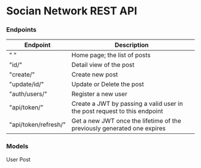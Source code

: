 # Socian Network REST API

### Endpoints

| Endpoint | Description |
| --- | --- |
| " " | Home page; the list of posts |
| "id/" | Detail view of the post |
| "create/" | Create new post |
| "update/id/" | Update or Delete the post |
| "auth/users/" | Register a new user |
| "api/token/" | Create a JWT by passing a valid user in the post request to this endpoint |
| "api/token/refresh/" | Get a new JWT once the lifetime of the previously generated one expires |

### Models
User
Post
